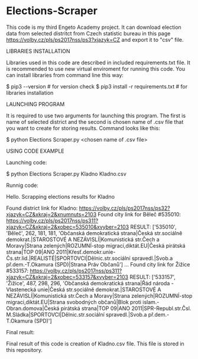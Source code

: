 # Elections-Scraper
This code is my third Engeto Academy project. It can download election data from selected distritct from Czech statistic bureau in this page https://volby.cz/pls/ps2017nss/ps3?xjazyk=CZ and export it to "csv" file.

LIBRARIES INSTALLATION

Libraries used in this code are described in included requirements.txt file. It is recommended to use new virtual enviroment for running this code. You can install libraries from command line this way:

$ pip3 --version                     # for version check
$ pip3 install -r requirements.txt   # for libraries installation

LAUNCHING PROGRAM

It is required to use two arguments for launching this program. The first is name of selected district and the second is chosen name of .csv file that you want to create for storing results. Command looks like this:

$ python Elections Scraper.py <name of district> <chosen name of .csv file>
  
USING CODE EXAMPLE

Launching code:

$ python Elections Scraper.py Kladno Kladno.csv

Runnig code:

Hello. Scrapping elections results for Kladno

Found district link for Kladno: https://volby.cz/pls/ps2017nss/ps32?xjazyk=CZ&xkraj=2&xnumnuts=2103
Found city link for Běleč #535010: https://volby.cz/pls/ps2017nss/ps311?xjazyk=CZ&xkraj=2&xobec=535010&xvyber=2103
RESULT: ['535010', 'Běleč', 262, 181, 181, 'Občanská demokratická strana|Česká str.sociálně demokrat.|STAROSTOVÉ A NEZÁVISLÍ|Komunistická str.Čech a Moravy|Strana zelených|ROZUMNÍ-stop migraci,diktát.EU|Česká pirátská strana|TOP 09|ANO 2011|Křesť.demokr.unie-Čs.str.lid.|REALISTÉ|SPORTOVCI|Dělnic.str.sociální spravedl.|Svob.a př.dem.-T.Okamura (SPD)|Strana Práv Občanů']
...
Found city link for Žižice #533157: https://volby.cz/pls/ps2017nss/ps311?xjazyk=CZ&xkraj=2&xobec=533157&xvyber=2103
RESULT: ['533157', 'Žižice', 487, 298, 296, 'Občanská demokratická strana|Řád národa - Vlastenecká unie|Česká str.sociálně demokrat.|STAROSTOVÉ A NEZÁVISLÍ|Komunistická str.Čech a Moravy|Strana zelených|ROZUMNÍ-stop migraci,diktát.EU|Strana svobodných občanů|Blok proti islam.-Obran.domova|Česká pirátská strana|TOP 09|ANO 2011|SPR-Republ.str.Čsl. M.Sládka|SPORTOVCI|Dělnic.str.sociální spravedl.|Svob.a př.dem.-T.Okamura (SPD)']

Final result:

Final result of this code is creation of Kladno.csv file. This file is stored in this repository.  
